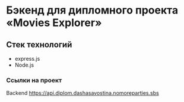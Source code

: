 # Бэкенд для дипломного проекта «Movies Explorer»

## Стек технологий
- express.js
- Node.js

### Ссылки на проект

Backend https://api.diplom.dashasavostina.nomoreparties.sbs
